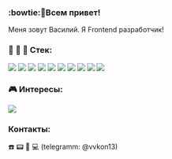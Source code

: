 ### :bowtie:👋Всем привет! 
Меня зовут Василий. Я Frontend разработчик! 
### :wrench: :hammer: :floppy_disk: Стек:   

<img src="https://img.shields.io/badge/HTML-2F4F4F?style=for-the-badge&logo=html5"/> <img src="https://img.shields.io/badge/CSS-2F4F4F?style=for-the-badge&logo=css3"/> <img src="https://img.shields.io/badge/SCSS-2F4F4F?style=for-the-badge&logo=sass"/> <img src="https://img.shields.io/badge/JavaScript-2F4F4F?style=for-the-badge&logo=javascript"/> <img src="https://img.shields.io/badge/React-2F4F4F?style=for-the-badge&logo=react"/> <img src="https://img.shields.io/badge/Storybook-2F4F4F?style=for-the-badge&logo=storybook"/> <img src="https://img.shields.io/badge/Node.js-2F4F4F?style=for-the-badge&logo=nodedotjs"/> <img src="https://img.shields.io/badge/MongoDB-2F4F4F?style=for-the-badge&logo=mongodb"/> <img src="https://img.shields.io/badge/Git-2F4F4F?style=for-the-badge&logo=git"/> <img src="https://img.shields.io/badge/Figma-2F4F4F?style=for-the-badge&logo=figma"/>

### :video_game: Интересы:
[<img src="https://img.shields.io/badge/CODEWARS-8B0000?style=for-the-badge&logo=codewars&logoColor=000000"/>](https://www.codewars.com/users/Vassa13)  


### Контакты:
:telephone: :pager: :fax: :computer:   (telegramm: @vvkon13)


<!--
**vvkon13/vvkon13** is a ✨ _special_ ✨ repository because its `README.md` (this file) appears on your GitHub profile.

Here are some ideas to get you started:

- 🔭 I’m currently working on ...
- 🌱 I’m currently learning ...
- 👯 I’m looking to collaborate on ...
- 🤔 I’m looking for help with ...
- 💬 Ask me about ...
- 📫 How to reach me: ...
- 😄 Pronouns: ...
- ⚡ Fun fact: ...
-  tools
-->
